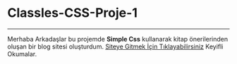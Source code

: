 # Classles-CSS-Proje-1
***
Merhaba Arkadaşlar bu projemde **Simple Css** kullanarak kitap önerilerinden oluşan bir blog sitesi oluşturdum. 
[Siteye Gitmek İçin Tıklayabilirsiniz](https://emir-sungu-simple-css.netlify.app/)
Keyifli Okumalar.
